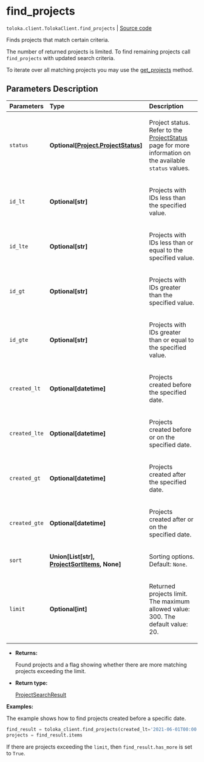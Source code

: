 # find_projects
`toloka.client.TolokaClient.find_projects` | [Source code](https://github.com/Toloka/toloka-kit/blob/v1.2.2/src/client/__init__.py#L1236)

Finds projects that match certain criteria.


The number of returned projects is limited. To find remaining projects call `find_projects` with updated search criteria.

To iterate over all matching projects you may use the [get_projects](toloka.client.TolokaClient.get_projects.md) method.

## Parameters Description

| Parameters | Type | Description |
| :----------| :----| :-----------|
`status`|**Optional\[[Project.ProjectStatus](toloka.client.project.Project.ProjectStatus.md)\]**|<p>Project status. Refer to the [ProjectStatus](toloka.client.project.Project.ProjectStatus.md) page for more information on the available `status` values.</p>
`id_lt`|**Optional\[str\]**|<p>Projects with IDs less than the specified value.</p>
`id_lte`|**Optional\[str\]**|<p>Projects with IDs less than or equal to the specified value.</p>
`id_gt`|**Optional\[str\]**|<p>Projects with IDs greater than the specified value.</p>
`id_gte`|**Optional\[str\]**|<p>Projects with IDs greater than or equal to the specified value.</p>
`created_lt`|**Optional\[datetime\]**|<p>Projects created before the specified date.</p>
`created_lte`|**Optional\[datetime\]**|<p>Projects created before or on the specified date.</p>
`created_gt`|**Optional\[datetime\]**|<p>Projects created after the specified date.</p>
`created_gte`|**Optional\[datetime\]**|<p>Projects created after or on the specified date.</p>
`sort`|**Union\[List\[str\], [ProjectSortItems](toloka.client.search_requests.ProjectSortItems.md), None\]**|<p>Sorting options. Default: `None`.</p>
`limit`|**Optional\[int\]**|<p>Returned projects limit. The maximum allowed value: 300. The default value: 20.</p>

* **Returns:**

  Found projects and a flag showing whether there are more matching projects exceeding the limit.

* **Return type:**

  [ProjectSearchResult](toloka.client.search_results.ProjectSearchResult.md)

**Examples:**

The example shows how to find projects created before a specific date.

```python
find_result = toloka_client.find_projects(created_lt='2021-06-01T00:00:00')
projects = find_result.items
```

If there are projects exceeding the `limit`, then `find_result.has_more` is set to `True`.
